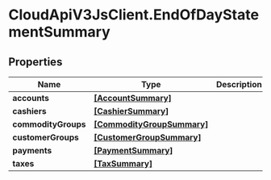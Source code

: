 # CloudApiV3JsClient.EndOfDayStatementSummary

## Properties
Name | Type | Description | Notes
------------ | ------------- | ------------- | -------------
**accounts** | [**[AccountSummary]**](AccountSummary.md) |  | [optional] 
**cashiers** | [**[CashierSummary]**](CashierSummary.md) |  | [optional] 
**commodityGroups** | [**[CommodityGroupSummary]**](CommodityGroupSummary.md) |  | [optional] 
**customerGroups** | [**[CustomerGroupSummary]**](CustomerGroupSummary.md) |  | [optional] 
**payments** | [**[PaymentSummary]**](PaymentSummary.md) |  | [optional] 
**taxes** | [**[TaxSummary]**](TaxSummary.md) |  | [optional] 


